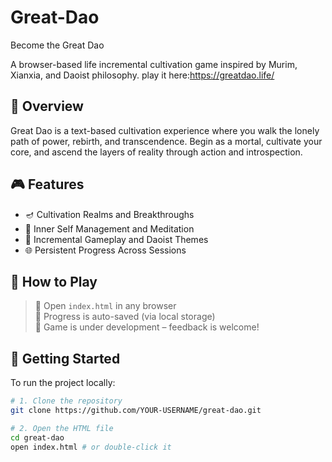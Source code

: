 # Great-Dao
Become the Great Dao

A browser-based life incremental cultivation game inspired by Murim, Xianxia, and Daoist philosophy.
play it here:https://greatdao.life/

## 📜 Overview

Great Dao is a text-based cultivation experience where you walk the lonely path of power, rebirth, and transcendence. Begin as a mortal, cultivate your core, and ascend the layers of reality through action and introspection.

## 🎮 Features

- 🪔 Cultivation Realms and Breakthroughs  
- 🧘 Inner Self Management and Meditation  
- 🧱 Incremental Gameplay and Daoist Themes  
- 🌐 Persistent Progress Across Sessions  

## 📂 How to Play

> 🔗 Open `index.html` in any browser  
> 💾 Progress is auto-saved (via local storage)  
> 🚧 Game is under development – feedback is welcome!

## 🚀 Getting Started

To run the project locally:

```bash
# 1. Clone the repository
git clone https://github.com/YOUR-USERNAME/great-dao.git

# 2. Open the HTML file
cd great-dao
open index.html # or double-click it
